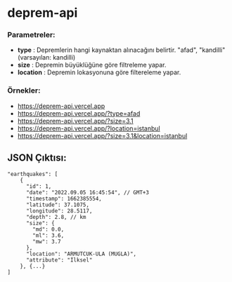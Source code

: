 # deprem-api
### Parametreler:
- **type** : Depremlerin hangi kaynaktan alınacağını belirtir. "afad", "kandilli" (varsayılan: kandilli)
- **size** : Depremin büyüklüğüne göre filtreleme yapar.
- **location** : Depremin lokasyonuna göre filtereleme yapar.

### Örnekler:
- https://deprem-api.vercel.app
- https://deprem-api.vercel.app/?type=afad
- https://deprem-api.vercel.app/?size=3.1
- https://deprem-api.vercel.app/?location=istanbul
- https://deprem-api.vercel.app/?size=3.1&location=istanbul

## JSON Çıktısı:
```jsonc
"earthquakes": [
    {
      "id": 1,
      "date": "2022.09.05 16:45:54", // GMT+3
      "timestamp": 1662385554,
      "latitude": 37.1075,
      "longitude": 28.5117,
      "depth": 2.8, // km
      "size": {
        "md": 0.0,
        "ml": 3.6,
        "mw": 3.7
      },
      "location": "ARMUTCUK-ULA (MUGLA)",
      "attribute": "İlksel"
    }, {...}
]
```
